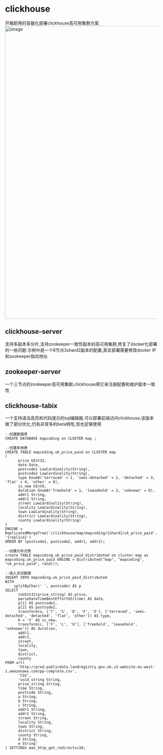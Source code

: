 # clickhouse
开箱即用的容器化部署clickhouse高可用集群方案
<img width="963" alt="image" src="https://github.com/mapcoding-cn/clickhouse/assets/15833367/c2681fc7-419e-4ddf-a247-b6b429d808ec">


## clickhouse-server
支持多副本多分片,支持zookeeper一致性副本的高可用集群,修复了docker化部署的一些问题
示例中是一个6节点3shard2副本的配置,真实部署需要修改docker IP和zookeeper指向地址
## zookeeper-server
一个三节点的zookeeper高可用集群,clickhouse用它来注册配置和维护副本一致性
## clickhouse-tabix
一个支持语法高亮和代码提示的sql编辑器,可以部署前端访问clickhouse,该版本做了部分优化,仍有非常多的beta特性,但也足够使用

```
--创建数据库
CREATE DATABASE mapcoding on CLUSTER map ; 

--创建本地表
CREATE TABLE mapcoding.uk_price_paid on CLUSTER map
(
      price UInt32,
      date Date,
      postcode1 LowCardinality(String),
      postcode2 LowCardinality(String),
      type Enum8('terraced' = 1, 'semi-detached' = 2, 'detached' = 3, 'flat' = 4, 'other' = 0),
      is_new UInt8,
      duration Enum8('freehold' = 1, 'leasehold' = 2, 'unknown' = 0),
      addr1 String,
      addr2 String,
      street LowCardinality(String),
      locality LowCardinality(String),
      town LowCardinality(String),
      district LowCardinality(String),
      county LowCardinality(String)
)
ENGINE = ReplicatedMergeTree('/clickhouse/map/mapcoding/{shard}/uk_price_paid', '{replica}')
ORDER BY (postcode1, postcode2, addr1, addr2);

--创建分布式表
create TABLE mapcoding.uk_price_paid_distributed on cluster map as mapcoding.uk_price_paid ENGINE = Distributed("map", "mapcoding", "uk_price_paid", rand());

--插入测试数据
INSERT INTO mapcoding.uk_price_paid_distributed
WITH
    splitByChar(' ', postcode) AS p
SELECT
      toUInt32(price_string) AS price,
      parseDateTimeBestEffortUS(time) AS date,
      p[1] AS postcode1,
      p[2] AS postcode2,
      transform(a, ['T', 'S', 'D', 'F', 'O'], ['terraced', 'semi-detached', 'detached', 'flat', 'other']) AS type,
      b = 'Y' AS is_new,
      transform(c, ['F', 'L', 'U'], ['freehold', 'leasehold', 'unknown']) AS duration,
      addr1,
      addr2,
      street,
      locality,
      town,
      district,
      county
FROM url(
      'http://prod.publicdata.landregistry.gov.uk.s3-website-eu-west-1.amazonaws.com/pp-complete.csv',
      'CSV',
      'uuid_string String,
      price_string String,
      time String,
      postcode String,
      a String,
      b String,
      c String,
      addr1 String,
      addr2 String,
      street String,
      locality String,
      town String,
      district String,
      county String,
      d String,
      e String'
) SETTINGS max_http_get_redirects=10;
```


